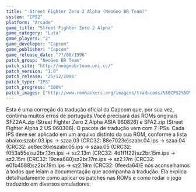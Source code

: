 ```yaml
---
title: " Street Fighter Zero 2 Alpha (NeoGeo BR Team)"
system: "CPS2"
platform: "Arcade"
game_title: "Street Fighter Zero 2 Alpha"
game_category: "Luta"
game_players: "2"
game_developer: "Capcom"
game_publisher: "Capcom"
game_release_date: "??/08/1996"
patch_group: "NeoGeo BR Team"
patch_site: "http://neogeobrteam.uni.cc/"
patch_version: "1.0"
patch_release: "25/12/2006"
patch_type: "IPS"
patch_progress: "100%"
patch_images: ["http://www.romhackers.org/imagens/traducoes/%5BCPS2%5D%20Street%20Fighter%20Zero%202%20Alpha%20-%20NGBRT%20-%20Logo.png","http://www.romhackers.org/imagens/traducoes/%5BCPS2%5D%20Street%20Fighter%20Zero%202%20Alpha%20-%20NGBRT%20-%201.png","http://www.romhackers.org/imagens/traducoes/%5BCPS2%5D%20Street%20Fighter%20Zero%202%20Alpha%20-%20NGBRT%20-%202.png"]
---
```

Esta é uma correção da tradução oficial da Capcom que, por sua vez, continha muitos erros de português.Você precisará das ROMs originais SFZ2AA.zip (Street Fighter Zero 2 Alpha ASIA 960826) e SFA2.zip (Street Fighter Alpha 2 US 960306). O pacote de tradução vem com 7 IPSs. Cada IPS deve ser aplicado em um arquivo distinto da sua ROM, conforme a lista abaixo:szabr.03.ips -> szaa.03 (CRC32: 88e7023e)szabr.04.ips -> szaa.04 (CRC32: ae8ec36e)szabr.05.ips -> szaa.05 (CRC32: f053a55e)sz2br.13m.ips -> sz2.13m (CRC32: 4d1f1f22)sz2br.15m.ips -> sz2.15m (CRC32: 19cea680)sz2br.17m.ips -> sz2.17m (CRC32: e01b4588)sz2br.19m.ips -> sz2.19m (CRC32: 0feeda64)E nós aconselhamos a todos que leiam a documentação que acompanha a tradução. Ela explica detalhadamente como aplicar os patches nas ROMs e como rodar o jogo traduzido em diversos emuladores.